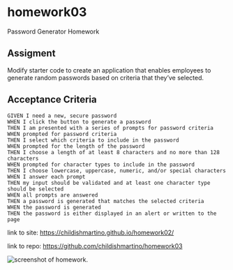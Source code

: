 # homework03
Password Generator Homework

## Assigment 

Modify starter code to create an application that enables employees to generate random passwords based on criteria that they’ve selected.

## Acceptance Criteria

```
GIVEN I need a new, secure password
WHEN I click the button to generate a password
THEN I am presented with a series of prompts for password criteria
WHEN prompted for password criteria
THEN I select which criteria to include in the password
WHEN prompted for the length of the password
THEN I choose a length of at least 8 characters and no more than 128 characters
WHEN prompted for character types to include in the password
THEN I choose lowercase, uppercase, numeric, and/or special characters
WHEN I answer each prompt
THEN my input should be validated and at least one character type should be selected
WHEN all prompts are answered
THEN a password is generated that matches the selected criteria
WHEN the password is generated
THEN the password is either displayed in an alert or written to the page
```

link to site: https://childishmartino.github.io/homework02/

link to repo: https://github.com/childishmartino/homework03

![screenshot of homework.](./assets/images/screenshothomework02.png)
